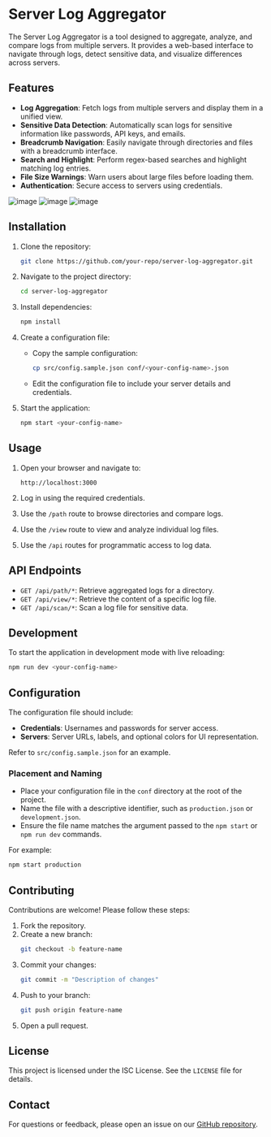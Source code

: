 # Server Log Aggregator

The Server Log Aggregator is a tool designed to aggregate, analyze, and compare logs from multiple servers. It provides a web-based interface to navigate through logs, detect sensitive data, and visualize differences across servers.

## Features

- **Log Aggregation**: Fetch logs from multiple servers and display them in a unified view.
- **Sensitive Data Detection**: Automatically scan logs for sensitive information like passwords, API keys, and emails.
- **Breadcrumb Navigation**: Easily navigate through directories and files with a breadcrumb interface.
- **Search and Highlight**: Perform regex-based searches and highlight matching log entries.
- **File Size Warnings**: Warn users about large files before loading them.
- **Authentication**: Secure access to servers using credentials.

![image](https://github.com/user-attachments/assets/d5d06def-6c42-4628-bedb-b324200cec8c)
![image](https://github.com/user-attachments/assets/59cbe894-378a-4946-981e-fd9461847ad5)
![image](https://github.com/user-attachments/assets/dbb0d311-7df2-47db-a5a5-63de66002430)


## Installation

1. Clone the repository:
   ```bash
   git clone https://github.com/your-repo/server-log-aggregator.git
   ```

2. Navigate to the project directory:
   ```bash
   cd server-log-aggregator
   ```

3. Install dependencies:
   ```bash
   npm install
   ```

4. Create a configuration file:
   - Copy the sample configuration:
     ```bash
     cp src/config.sample.json conf/<your-config-name>.json
     ```
   - Edit the configuration file to include your server details and credentials.

5. Start the application:
   ```bash
   npm start <your-config-name>
   ```

## Usage

1. Open your browser and navigate to:
   ```
   http://localhost:3000
   ```

2. Log in using the required credentials.

3. Use the `/path` route to browse directories and compare logs.

4. Use the `/view` route to view and analyze individual log files.

5. Use the `/api` routes for programmatic access to log data.

## API Endpoints

- `GET /api/path/*`: Retrieve aggregated logs for a directory.
- `GET /api/view/*`: Retrieve the content of a specific log file.
- `GET /api/scan/*`: Scan a log file for sensitive data.

## Development

To start the application in development mode with live reloading:
```bash
npm run dev <your-config-name>
```

## Configuration

The configuration file should include:
- **Credentials**: Usernames and passwords for server access.
- **Servers**: Server URLs, labels, and optional colors for UI representation.

Refer to `src/config.sample.json` for an example.

### Placement and Naming

- Place your configuration file in the `conf` directory at the root of the project.
- Name the file with a descriptive identifier, such as `production.json` or `development.json`.
- Ensure the file name matches the argument passed to the `npm start` or `npm run dev` commands.

For example:
```bash
npm start production
```

## Contributing

Contributions are welcome! Please follow these steps:

1. Fork the repository.
2. Create a new branch:
   ```bash
   git checkout -b feature-name
   ```
3. Commit your changes:
   ```bash
   git commit -m "Description of changes"
   ```
4. Push to your branch:
   ```bash
   git push origin feature-name
   ```
5. Open a pull request.

## License

This project is licensed under the ISC License. See the `LICENSE` file for details.

## Contact

For questions or feedback, please open an issue on our [GitHub repository](https://github.com/your-repo/server-log-aggregator/issues).
